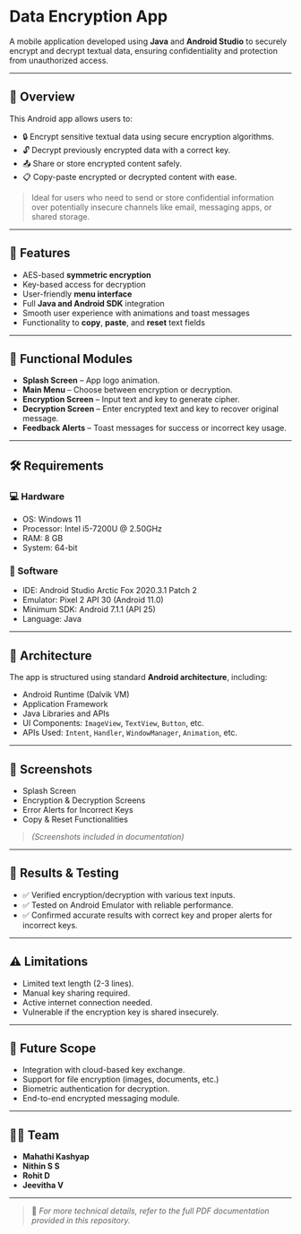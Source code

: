 #  Data Encryption App

A mobile application developed using **Java** and **Android Studio** to securely encrypt and decrypt textual data, ensuring confidentiality and protection from unauthorized access.

---

## 📱 Overview

This Android app allows users to:

- 🔒 Encrypt sensitive textual data using secure encryption algorithms.
- 🔓 Decrypt previously encrypted data with a correct key.
- 📤 Share or store encrypted content safely.
- 📋 Copy-paste encrypted or decrypted content with ease.

> Ideal for users who need to send or store confidential information over potentially insecure channels like email, messaging apps, or shared storage.

---

## 🎯 Features

- AES-based **symmetric encryption**
- Key-based access for decryption
- User-friendly **menu interface**
- Full **Java and Android SDK** integration
- Smooth user experience with animations and toast messages
- Functionality to **copy**, **paste**, and **reset** text fields

---

## 🧩 Functional Modules

- **Splash Screen** – App logo animation.
- **Main Menu** – Choose between encryption or decryption.
- **Encryption Screen** – Input text and key to generate cipher.
- **Decryption Screen** – Enter encrypted text and key to recover original message.
- **Feedback Alerts** – Toast messages for success or incorrect key usage.

---

## 🛠️ Requirements

### 💻 Hardware

- OS: Windows 11  
- Processor: Intel i5-7200U @ 2.50GHz  
- RAM: 8 GB  
- System: 64-bit  

### 🧰 Software

- IDE: Android Studio Arctic Fox 2020.3.1 Patch 2  
- Emulator: Pixel 2 API 30 (Android 11.0)  
- Minimum SDK: Android 7.1.1 (API 25)  
- Language: Java  

---

## 📐 Architecture

The app is structured using standard **Android architecture**, including:

- Android Runtime (Dalvik VM)
- Application Framework
- Java Libraries and APIs
- UI Components: `ImageView`, `TextView`, `Button`, etc.
- APIs Used: `Intent`, `Handler`, `WindowManager`, `Animation`, etc.

---

## 📸 Screenshots

- Splash Screen  
- Encryption & Decryption Screens  
- Error Alerts for Incorrect Keys  
- Copy & Reset Functionalities  

> _(Screenshots included in documentation)_

---

## 🧪 Results & Testing

- ✅ Verified encryption/decryption with various text inputs.
- ✅ Tested on Android Emulator with reliable performance.
- ✅ Confirmed accurate results with correct key and proper alerts for incorrect keys.

---

## ⚠️ Limitations

- Limited text length (2-3 lines).
- Manual key sharing required.
- Active internet connection needed.
- Vulnerable if the encryption key is shared insecurely.

---

## 🚀 Future Scope

- Integration with cloud-based key exchange.
- Support for file encryption (images, documents, etc.)
- Biometric authentication for decryption.
- End-to-end encrypted messaging module.

---

## 👨‍💻 Team

- **Mahathi Kashyap**  
- **Nithin S S**  
- **Rohit D**  
- **Jeevitha V**

---

> 📂 _For more technical details, refer to the full PDF documentation provided in this repository._
